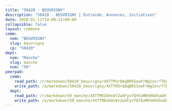 ```yaml
---
title: "50420 - BEUVRIGNY"
description: "50420 - BEUVRIGNY | Entraide, Annonces, Initiatives"
date: 2020-01-11T14:09:21+09:00
collapsible: false
layout: commune
comm:
  nom: "BEUVRIGNY"
  slug: beuvrigny
  cp: "50420"
dept:
  nom: "Manche"
  slug: manche
  num: "50"
peerpad:
  comm:
    read_path: /r/markdown/50420_beuvrigny/4XTTM3rQAqBR5SowFrWg2xnrf7DAeNjBNHSfKuPUMxdqNZVsq
    write_path: /w/markdown/50420_beuvrigny/4XTTM3rQAqBR5SowFrWg2xnrf7DAeNjBNHSfKuPUMxdqNZVsq-K3TgUiHAs1TScQETUa5RaSYF79fcRStDVzc3AKkP7YZsyVDBM5ds1ewXjDnJJMAKEkrQr1VCoKFHmgzzMkNp78cP3K5geAQzEhRGfXGsmzXoFRpqL8ioH4tuEWocYPWXkhrGtDM5
  dept:
    read_path: /r/markdown/50_manche/4XTTMEGkHvbt2wXFyvTQYEaMKhHk6haGH1SzsRNevKgBDTuXr
    write_path: /w/markdown/50_manche/4XTTMEGkHvbt2wXFyvTQYEaMKhHk6haGH1SzsRNevKgBDTuXr-K3TgUSx1rwmRRLqHcTLLdo4dVfTRKvf94KKagmUFPevWSp2f9nuc6fJF25TtLArzK8teuQ5TvuAMqW38N2MYgT18hBoXtjmKX9WuSn2vkujmSJPp3gF4gsuMmfEM8Th4Ap94heFE
---
```


